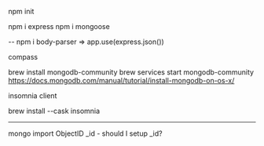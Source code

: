 
npm init

npm i express
npm i mongoose

-- npm i body-parser  => app.use(express.json())

compass

brew install mongodb-community
brew services start mongodb-community
https://docs.mongodb.com/manual/tutorial/install-mongodb-on-os-x/


insomnia client

brew install --cask insomnia

--------------------

mongo import ObjectID _id - should I setup _id?
